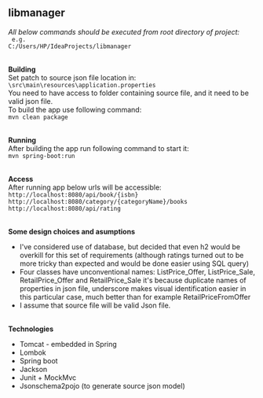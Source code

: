 ## libmanager


*All below commands should be executed from root directory of project:<br>*
` e.g.`<br>`C:/Users/HP/IdeaProjects/libmanager`


<br>**Building**<br>
Set patch to source json file location in:<br>
`\src\main\resources\application.properties`<br>
You need to have access to folder containing source file, and it need to be valid json file. <br>
To build the app use following command:<br>
`mvn clean package`<br>

<br>**Running**<br>
After building the app run following command to start it:<br>
`mvn spring-boot:run`

<br>**Access**<br>
After running app below urls will be accessible:<br>
`http://localhost:8080/api/book/{isbn}`<br>
`http://localhost:8080/category/{categoryName}/books`<br>
`http://localhost:8080/api/rating `<br>


<br>**Some design choices and asumptions**<br>
* I've considered use of database, but decided that even h2 would be overkill for this set of requirements (although ratings turned out to be more tricky than expected and would be done easier using SQL query)
* Four classes have unconventional names: ListPrice_Offer, ListPrice_Sale, RetailPrice_Offer and RetailPrice_Sale it's because duplicate names of properties in json file, underscore makes visual identification easier in this particular case, much better than for example RetailPriceFromOffer
* I assume that source file will be valid Json file.


<br>**Technologies**<br>
* Tomcat - embedded in Spring 
* Lombok
* Spring boot
* Jackson
* Junit + MockMvc
* Jsonschema2pojo (to generate source json model)